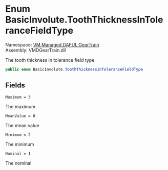 # Enum BasicInvolute.ToothThicknessInToleranceFieldType

Namespace: [VM.Managed.DAFUL.GearTrain](VM.Managed.DAFUL.GearTrain.md)  
Assembly: VMDGearTrain.dll  

The tooth thickness in tolerance field type

```csharp
public enum BasicInvolute.ToothThicknessInToleranceFieldType
```

## Fields

`Maximum = 3` 

The maximum



`MeanValue = 0` 

The mean value



`Minimum = 2` 

The minimum



`Nominal = 1` 

The nominal




